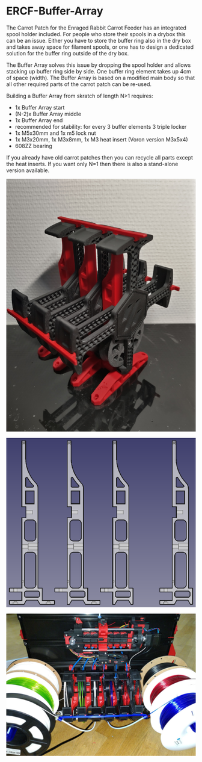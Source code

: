# ERCF-Buffer-Array

The Carrot Patch for the Enraged Rabbit Carrot Feeder has an integrated spool holder included. For people who store their spools in a drybox this can be an issue. Either you have to store the buffer ring also in the dry box and takes away space for filament spools, or one has to design a dedicated solution for the buffer ring outside of the dry box.

The Buffer Array solves this issue by dropping the spool holder and allows stacking up buffer ring side by side. One buffer ring element takes up 4cm of space (width). The Buffer Array is based on a modified main body so that all other required parts of the carrot patch can be re-used. 

Building a Buffer Array from skratch of length N>1 requires:
- 1x Buffer Array start
- (N-2)x Buffer Array middle
- 1x Buffer Array end
- recommended for stability: for every 3 buffer elements 3 triple locker
- 1x M5x30mm and 1x m5 lock nut
- 1x M3x20mm, 1x M3x8mm, 1x M3 heat insert (Voron version M3x5x4)
- 608ZZ bearing

If you already have old carrot patches then you can recycle all parts except the heat inserts.
If you want only N=1 then there is also a stand-alone version available.

![RL Triple Buffer Array](https://github.com/probably-Erwins-Cat/ERCF-Buffer-Array/blob/main/images/rl-buffer-array.jpg?raw=true?)

![Overview Main_Body Types](https://github.com/probably-Erwins-Cat/ERCF-Buffer-Array/blob/main/images/CAD-start-middle-end-stand-alone.png?raw=true)

![V2.4-Integration](https://github.com/probably-Erwins-Cat/ERCF-Buffer-Array/blob/main/images/V2.4-integration.jpg?raw=true)
